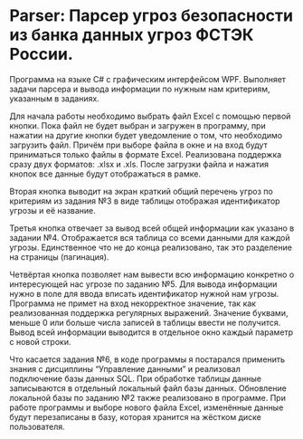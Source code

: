 # Parser: Парсер угроз безопасности из банка данных угроз ФСТЭК России.

Программа на языке С# с графическим интерфейсом WPF. Выполняет задачи парсера и вывода информации по нужным нам критериям, указанным в заданиях.


Для начала работы необходимо выбрать файл Excel с помощью первой кнопки. Пока файл не будет выбран и загружен в программу, при нажатии на другие кнопки будет уведомление о том, что необходимо загрузить файл. Причём при выборе файла в окне и на вход будут приниматься только файлы в формате Excel. Реализована поддержка сразу двух форматов: .xlsx и .xls. После загрузки файла и нажатия кнопок все данные будут отображаться в рамке.

Вторая кнопка выводит на экран краткий общий перечень угроз по критериям из задания №3 в виде таблицы отображая идентификатор угрозы и её название. 

Третья кнопка отвечает за вывод всей общей информации как указано в задании №4. Отображается вся таблица со всеми данными для каждой угрозы. Единственное что не до конца реализовано, так это разделение на страницы (пагинация).

Четвёртая кнопка позволяет нам вывести всю информацию конкретно о интересующей нас угрозе по заданию №5. Для вывода информации нужно в поле для ввода вписать идентификатор нужной нам угрозы. Программа не примет на вход некорректное значение, так как реализованная поддержка регулярных выражений. Значение буквами, меньше 0 или больше числа записей в таблицы ввести не получится. Вывод всей информации выводится в отдельное окно каждый параметр с новой строки.

Что касается задания №6, в коде программы я постарался применить знания с дисциплины “Управление данными” и реализовал подключение базы данных SQL. При обработке таблицы данные записываются в отдельный локальный файл базы данных. Обновление локальной базы по заданию №2 также реализовано в программе. При работе программы и выборе нового файла Excel, изменённые данные будут перезаписаны в базу, которая хранится на жёстком диске пользователя.

